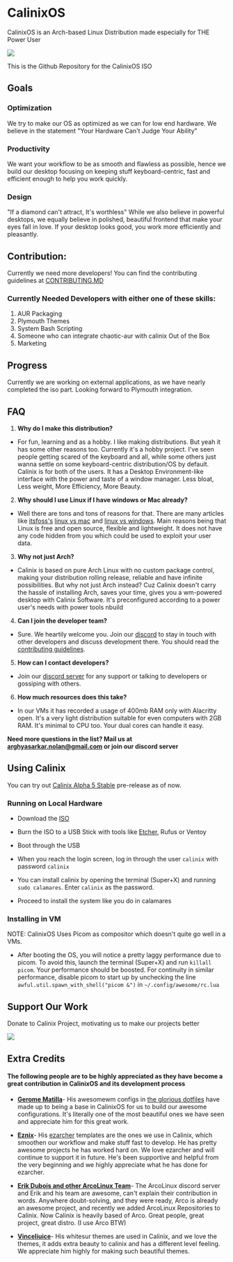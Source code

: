 
# CalinixOS

CalinixOS is an Arch-based Linux Distribution made especially for THE Power User

![](https://get.calinix.tech/assets/img/hero-img.png)

This is the Github Repository for the CalinixOS ISO

## Goals
### Optimization
We try to make our OS as optimized as we can for low end hardware. We believe in the statement "Your Hardware Can't Judge Your Ability"

### Productivity
We want your workflow to be as smooth and flawless as possible, hence we build our desktop focusing on keeping stuff keyboard-centric, fast and efficient enough to help you work quickly.

### Design
"If a diamond can't attract, It's worthless"
While we also believe in powerful desktops, we equally believe in polished, beautiful frontend that make your eyes fall in love. If your desktop looks good, you work more efficiently and pleasantly.

## Contribution:

Currently we need more developers! You can find the contributing guidelines at [CONTRIBUTING.MD](./CONTRIBUTING.md)

### Currently Needed Developers with either one of these skills:

1. AUR Packaging
2. Plymouth Themes
3. System Bash Scripting
4. Someone who can integrate chaotic-aur with calinix Out of the Box
5. Marketing

## Progress

Currently we are working on external applications, as we have nearly completed the iso part. Looking forward to Plymouth integration. 

## FAQ

1. **Why do I make this distribution?**

- For fun, learning and as a hobby. I like making distributions. But yeah it has some other reasons too. Currently it's a hobby project. I've seen people getting scared of the keyboard and all, while some others just wanna settle on some keyboard-centric distribution/OS by default. Calinix is for both of the users. It has a Desktop Environment-like interface with the power and taste of a window manager. Less bloat, Less weight, More Efficiency, More Beauty.

2. **Why should I use Linux if I have windows or Mac already?**

- Well there are tons and tons of reasons for that. There are many articles like [itsfoss's](https://itsfoss.com) [linux vs mac](https://itsfoss.com/linux-vs-mac/) and [linux vs windows](https://itsfoss.com/linux-better-than-windows/). Main reasons being that Linux is free and open source, flexible and lightweight. It does not have any code hidden from you which could be used to exploit your user data.

3. **Why not just Arch?**

- Calinix is based on pure Arch Linux with no custom package control, making your distribution rolling release, reliable and have infinite possibilities. But why not just Arch instead? Cuz Calinix doesn't carry the hassle of installing Arch, saves your time, gives you a wm-powered desktop with Calinix Software. It's preconfigured according to a power user's needs with power tools nbuild

4. **Can I join the developer team?**

- Sure. We heartily welcome you. Join our [discord](https://discord.gg/MtQddKmevk) to stay in touch with other developers and discuss development there. You should read the [contributing guidelines](./CONTRIBUTING.md). 

5. **How can I contact developers?**

- Join our [discord server](https://discord.gg/MtQddKmevk) for any support or talking to developers or gossiping with others.

6. **How much resources does this take?**

- In our VMs it has recorded a usage of 400mb RAM only with Alacritty open. It's a very light distribution suitable for even computers with 2GB RAM. It's minimal to CPU too. Your dual cores can handle it easy.

**Need more questions in the list? Mail us at arghyasarkar.nolan@gmail.com or join our discord server**

## Using Calinix

You can try out [Calinix Alpha 5 Stable](https://github.com/Calinix-Team/Calinix-Arch/releases/tag/0.5-M) pre-release as of now.

### Running on Local Hardware

- Download the [ISO](https://drive.google.com/file/d/1U8eTFyoYxjzBLMUtMoEzBDAFUp3rNR3g/view?usp=sharing)

- Burn the ISO to a USB Stick with tools like [Etcher](https://etcher.io), Rufus or Ventoy

- Boot through the USB

- When you reach the login screen, log in through the user `calinix` with password `calinix`

- You can install calinix by opening the terminal (Super+X) and running `sudo calamares`. Enter `calinix` as the password.

- Proceed to install the system like you do in calamares

### Installing in VM

NOTE: CalinixOS Uses Picom as compositor which doesn't quite go well in a VMs. 

- After booting the OS, you will notice a pretty laggy performance due to picom. To avoid this, launch the terminal (Super+X) and run `killall picom`. Your performance should be boosted. For continuity in similar performance, disable picom to start up by unchecking the line `awful.util.spawn_with_shell("picom &")` in `~/.config/awesome/rc.lua`

## Support Our Work 

Donate to Calinix Project, motivating us to make our projects better

<a href="https://www.buymeacoffee.com/team.calinix"><img src="https://img.buymeacoffee.com/button-api/?text=Buy Us a coffee&emoji=&slug=team.calinix&button_colour=5F7FFF&font_colour=ffffff&font_family=Cookie&outline_colour=000000&coffee_colour=FFDD00"></a>

## Extra Credits

#### The following people are to be highly appreciated as they have become a great contribution in CalinixOS and its development process

- [**Gerome Matilla**](https://github.com/manilarome/)- His awesomewm configs in [the glorious dotfiles](https://github.com/manilarome/the-glorious-dotfiles) have made up to being a base in CalinixOS for us to build our awesome configurations. It's literally one of the most beautiful ones we have seen and appreciate him for this great work.

- [**Eznix**](https://www.youtube.com/channel/UCQrSHD-tv9nkssrD4nNGcMw)- His [ezarcher](https://sourceforge.net/projects/ezos/files/ezarcher) templates are the ones we use in Calinix, which smoothen our workflow and make stuff fast to develop. He has pretty awesome projects he has worked hard on.  We love ezarcher and will continue to support it in future. He's been supportive and helpful from the very beginning and we highly appreciate what he has done for ezarcher.

- [**Erik Dubois and other ArcoLinux Team**](https://arcolinux.com)- The ArcoLinux discord server and Erik and his team are awesome, can't explain their contribution in words. Anywhere doubt-solving, and they were ready, Arco is already an awesome project, and recently we added ArcoLinux Repositories to Calinix. Now Calinix is heavily based of Arco. Great people, great project, great distro. (I use Arco BTW)

- [**Vinceliuice**](https://github.com/vinceliuice/)- His whitesur themes are used in Calinix, and we love the themes, it adds extra beauty to calinix and has a different level feeling. We appreciate him highly for making such beautiful themes.

